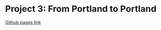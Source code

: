# Project 3: From Portland to Portland

[Github pages link](https://julian1729.github.io/web_project_3/)
